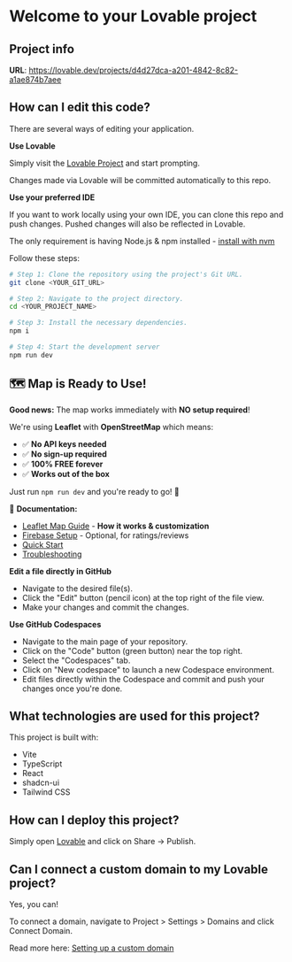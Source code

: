 # Welcome to your Lovable project

## Project info

**URL**: https://lovable.dev/projects/d4d27dca-a201-4842-8c82-a1ae874b7aee

## How can I edit this code?

There are several ways of editing your application.

**Use Lovable**

Simply visit the [Lovable Project](https://lovable.dev/projects/d4d27dca-a201-4842-8c82-a1ae874b7aee) and start prompting.

Changes made via Lovable will be committed automatically to this repo.

**Use your preferred IDE**

If you want to work locally using your own IDE, you can clone this repo and push changes. Pushed changes will also be reflected in Lovable.

The only requirement is having Node.js & npm installed - [install with nvm](https://github.com/nvm-sh/nvm#installing-and-updating)

Follow these steps:

```sh
# Step 1: Clone the repository using the project's Git URL.
git clone <YOUR_GIT_URL>

# Step 2: Navigate to the project directory.
cd <YOUR_PROJECT_NAME>

# Step 3: Install the necessary dependencies.
npm i

# Step 4: Start the development server
npm run dev
```

## 🗺️ **Map is Ready to Use!**

**Good news:** The map works immediately with **NO setup required**!

We're using **Leaflet** with **OpenStreetMap** which means:
- ✅ **No API keys needed**
- ✅ **No sign-up required**
- ✅ **100% FREE forever**
- ✅ **Works out of the box**

Just run `npm run dev` and you're ready to go! 🎉

📖 **Documentation:**
- [Leaflet Map Guide](./LEAFLET_MAP_COMPLETE.md) - **How it works & customization**
- [Firebase Setup](./docs/FIREBASE_SETUP.md) - Optional, for ratings/reviews
- [Quick Start](./docs/QUICKSTART.md)
- [Troubleshooting](./docs/TROUBLESHOOTING.md)

**Edit a file directly in GitHub**

- Navigate to the desired file(s).
- Click the "Edit" button (pencil icon) at the top right of the file view.
- Make your changes and commit the changes.

**Use GitHub Codespaces**

- Navigate to the main page of your repository.
- Click on the "Code" button (green button) near the top right.
- Select the "Codespaces" tab.
- Click on "New codespace" to launch a new Codespace environment.
- Edit files directly within the Codespace and commit and push your changes once you're done.

## What technologies are used for this project?

This project is built with:

- Vite
- TypeScript
- React
- shadcn-ui
- Tailwind CSS

## How can I deploy this project?

Simply open [Lovable](https://lovable.dev/projects/d4d27dca-a201-4842-8c82-a1ae874b7aee) and click on Share -> Publish.

## Can I connect a custom domain to my Lovable project?

Yes, you can!

To connect a domain, navigate to Project > Settings > Domains and click Connect Domain.

Read more here: [Setting up a custom domain](https://docs.lovable.dev/features/custom-domain#custom-domain)
